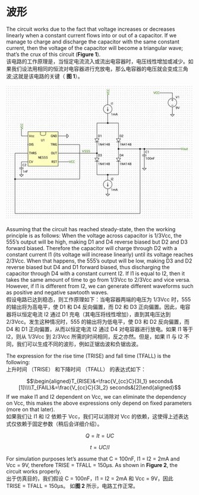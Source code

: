 # 波形
The circuit works due to the fact that voltage increases or decreases linearly when a constant current flows into or out of a capacitor. If we manage to charge and discharge the capacitor with the same constant current, then the voltage of the capacitor will become a triangular wave; that’s the crux of this circuit (**Figure 1**).  
该电路的工作原理是，当恒定电流流入或流出电容器时，电压线性增加或减少。如果我们设法用相同的恒流对电容器进行充放电，那么电容器的电压就会变成三角波;这就是该电路的关键（ **图 1**）。

![图 1 Circuit schematic of triangle/sawtooth wave generator using 555 timer.](../../image/NE555实例，方波，三角波-1756370704266.webp)

Assuming that the circuit has reached steady-state, then the working principle is as follows: When the voltage across capacitor is 1/3Vcc, the 555’s output will be high, making D1 and D4 reverse biased but D2 and D3 forward biased. Therefore the capacitor will charge through D2 with a constant current I1 (its voltage will increase linearly) until its voltage reaches 2/3Vcc. When that happens, the 555’s output will be low, making D3 and D2 reverse biased but D4 and D1 forward biased, thus discharging the capacitor through D4 with a constant current I2. If I1 is equal to I2, then it takes the same amount of time to go from 1/3Vcc to 2/3Vcc and vice versa. However, if I1 is different from I2, we can generate different waveforms such as positive and negative sawtooth waves.  
假设电路已达到稳态，则工作原理如下：当电容器两端的电压为 1/3Vcc 时，555 的输出将为高电平，使 D1 和 D4 反向偏置，而 D2 和 D3 正向偏置。因此，电容器将以恒定电流 I2 通过 D1 充电（其电压将线性增加），直到其电压达到 2/3Vcc。发生这种情况时，555 的输出将为低电平，使 D3 和 D2 反向偏置，而 D4 和 D1 正向偏置，从而以恒定电流 I2 通过 D4 对电容器进行放电。如果 I1 等于 I2，则从 1/3Vcc 到 2/3Vcc 所需的时间相同，反之亦然。但是，如果 I1 与 I2 不同，我们可以生成不同的波形，例如正锯齿波和负锯齿波。

The expression for the rise time (TRISE) and fall time (TFALL) is the following:  
上升时间 （TRISE） 和下降时间 （TFALL） 的表达式如下：

$$\begin{aligned}T_{RISE}&=\frac{V_{cc}C}{3I_1} seconds&[1]\\\\T_{FAIL}&=\frac{V_{cc}C}{3I_2} seconds&[2]\end{aligned}$$
If we make I1 and I2 dependent on Vcc, we can eliminate the dependency on Vcc, this makes the above expressions only depend on fixed parameters (more on that later).  
如果我们让 I1 和 I2 依赖于 Vcc，我们可以消除对 Vcc 的依赖，这使得上述表达式仅依赖于固定参数（稍后会详细介绍）。

$$ Q = It = UC$$

$$ t=UC/I$$


For simulation purposes let’s assume that C = 100nF, I1 = I2 = 2mA and Vcc = 9V, therefore TRISE = TFALL = 150µs. As shown in **Figure 2**, the circuit works properly.  
出于仿真目的，我们假设 C = 100nF，I1 = I2 = 2mA 和 Vcc = 9V，因此 TRISE = TFALL = 150μs。 如**图 2** 所示，电路工作正常。